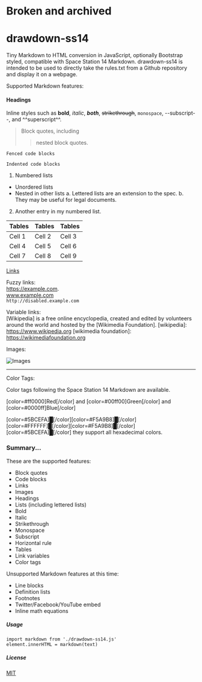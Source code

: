 # Broken and archived

# drawdown-ss14


Tiny Markdown to HTML conversion in JavaScript, optionally Bootstrap styled, compatible with Space Station 14 Markdown.
drawdown-ss14 is intended to be used to directly take the rules.txt from a Github repository and display it on a webpage.

Supported Markdown features:

#### Headings

Inline styles such as **bold**, *italic*, ***both***, ~~strikethrough~~, `monospace`, --subscript--, and ^^superscript^^.

> Block quotes, including
> > nested block quotes.

```
Fenced code blocks
```

    Indented code blocks

1. Numbered lists
- Unordered lists
- Nested in other lists
  a. Lettered lists are an extension to the spec.
  b. They may be useful for legal documents.
2. Another entry in my numbered list.

| Tables | Tables | Tables |
| ------ | ------ | ------ |
| Cell 1 | Cell 2 | Cell 3 |
| Cell 4 | Cell 5 | Cell 6 |
| Cell 7 | Cell 8 | Cell 9 |

[Links](https://github.com/ZeroDayDaemon/drawdown-ss14)

Fuzzy links:  
https://example.com.  
www.example.com  
`http://disabled.example.com`

Variable links:  
[Wikipedia] is a free online encyclopedia, created and edited by volunteers around the world and hosted by the [Wikimedia Foundation].
[wikipedia]: https://www.wikipedia.org
[wikimedia foundation]: https://wikimediafoundation.org

Images:

![Images](https://upload.wikimedia.org/wikipedia/commons/4/48/Markdown-mark.svg)

---

Color Tags:

Color tags following the Space Station 14 Markdown are available.

[color=#ff0000]Red[/color] and [color=#00ff00]Green[/color] and [color=#0000ff]Blue[/color]

[color=#5BCEFA]█[/color][color=#F5A9B8]█[/color][color=#FFFFFF]█[/color][color=#F5A9B8]█[/color][color=#5BCEFA]█[/color]
they support all hexadecimal colors.

### Summary...

These are the supported features:

- Block quotes
- Code blocks
- Links
- Images
- Headings
- Lists (including lettered lists)
- Bold
- Italic
- Strikethrough
- Monospace
- Subscript
- Horizontal rule
- Tables
- Link variables
- Color tags

Unsupported Markdown features at this time:

- Line blocks
- Definition lists
- Footnotes
- Twitter/Facebook/YouTube embed
- Inline math equations

##### Usage

    import markdown from './drawdown-ss14.js'
    element.innerHTML = markdown(text)

##### License

[MIT](https://github.com/ZeroDayDaemon/drawdown-ss14/blob/master/LICENSE)
